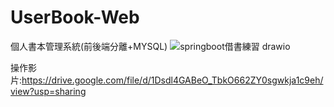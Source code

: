 # UserBook-Web
個人書本管理系統(前後端分離+MYSQL)
![springboot借書練習 drawio](https://github.com/superrjohn/UserBook-Web/assets/93726147/47f3cf9d-b5d5-4fb5-b228-75761afc4dd9)

操作影片:https://drive.google.com/file/d/1Dsdl4GABeO_TbkO662ZY0sgwkja1c9eh/view?usp=sharing

